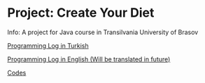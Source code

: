 # Project: Create Your Diet

Info: A project for Java course in Transilvania University of Brasov

[Programming Log in Turkish](./logFiles/logTR)

[Programming Log in English (Will be translated in future)](./logFiles/logEN)

[Codes](./Codes)